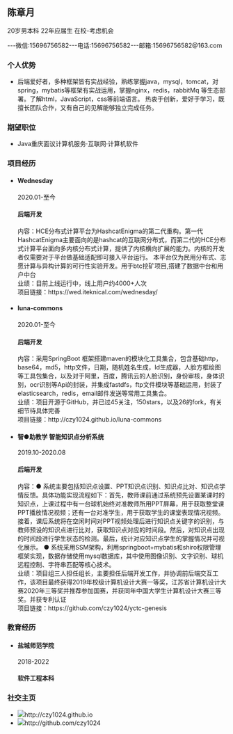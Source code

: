 <div class="resume-preview"><div class="resume-box"><div class="resume-item resume-userinfo"><div class="item-primary"><!----><div class="info-flex"><div class="info-flex-item"><h2 class="name">陈章月</h2><div class="info-labels"><p><span class="prev-line">20岁</span><span class="prev-line">男</span><span class="prev-line">本科</span><span class="prev-line"> 22年应届生 <!----></span><span class="prev-line">在校-考虑机会</span></p><p><span class="prev-line">---微信:15696756582</span><span class="prev-line">---电话:15696756582</span><span class="prev-line">---邮箱:15696756582@163.com</span></p></div></div><div class="info-flex-item header-upload"><div class="header-box"></div></div></div></div></div><div class="resume-item resume-summary"><div class="item-primary advantage-show"><h3 class="title"> 个人优势 <!----></h3><ul><li ka="user-resume-edit-advantage" class="disabled"><div class="primary-info"><div class="info-text advantage-text"><!---->后端爱好者，多种框架皆有实战经验，熟练掌握java，mysql，tomcat，对spring，mybatis等框架有实战运用，掌握nginx，redis，rabbitMq 等生态部署。了解html，JavaScript，css等前端语言。
热衷于创新，爱好于学习，既擅长团队合作，又有自己的见解能够独立完成任务。</div></div><!----></li></ul></div></div><div class="resume-item resume-purpose"><div class="item-primary"><h3 class="title"> 期望职位 <!----></h3><ul><li ka="" class="disabled"><div class="primary-info"><div class="ui-select-inner"><span class="prev-line"><span class="label-text">Java</span></span><span class="prev-line">重庆</span><span class="prev-line">面议</span><span class="prev-line">计算机服务·互联网·计算机软件</span></div></div><!----></li></ul></div></div><!----><div class="resume-item resume-project"><div class="item-primary"><h3 class="title"> 项目经历 <!----></h3><ul><li ka="user-resume-edit-project0" class="disabled"><div class="primary-info"><!----><div class="info-text"><h4 class="name">Wednesday</h4><span class="gray period">2020.01-至今</span></div><div class="info-text"><h4><span class="prev-line">后端开发</span></h4></div><div class="info-text"><span class="text-type">内容：</span>HCE分布式计算平台为HashcatEnigma的第二代重构。第一代HashcatEnigma主要面向的是hashcat的互联网分布式，而第二代的HCE分布式计算平台面向多内核分布式计算，提供了内核横向扩展的能力。内核的开发者仅需要对于平台做基础适配即可接入平台运行。
本平台仅为民用分布式、志愿计算与异构计算的可行性实验开发。用于btc挖矿项目,搭建了数据中台和用户中台</div><div class="info-text"><span class="text-type">业绩：</span>目前上线运行中，线上用户约4000+人次</div><div class="info-text"><span class="text-type">项目链接：</span>https://wed.iteknical.com/wednesday/</div></div><!----></li><li ka="user-resume-edit-project1" class="disabled"><div class="primary-info"><!----><div class="info-text"><h4 class="name">luna-commons</h4><span class="gray period">2020.01-至今</span></div><div class="info-text"><h4><span class="prev-line">后端开发</span></h4></div><div class="info-text"><span class="text-type">内容：</span>采用SpringBoot 框架搭建maven的模块化工具集合，包含基础http，base64，md5，http文件，日期，随机姓名生成，Id生成器，人脸方框绘图等工具包集合，以及对于阿里，百度，腾讯云的人脸识别，身份审核，身体识别，ocr识别等Api的封装，并集成fastdfs，ftp文件模块等基础运用，封装了elasticsearch，redis，email邮件发送等常用工具集合。</div><div class="info-text"><span class="text-type">业绩：</span>项目开源于GitHub，并已过45关注，150stars，以及26的fork，有关细节待具体完善</div><div class="info-text"><span class="text-type">项目链接：</span>http://czy1024.github.io/luna-commons</div></div><!----></li><li ka="user-resume-edit-project2" class="disabled"><div class="primary-info"><!----><div class="info-text"><h4 class="name">智●助教学 智能知识点分析系统</h4><span class="gray period">2019.10-2020.08</span></div><div class="info-text"><h4><span class="prev-line">后端开发</span></h4></div><div class="info-text"><span class="text-type">内容：</span>● 系统主要包括知识点设置、PPT知识点识别、知识点比对、知识点学情反馈。具体功能实现流程如下：首先，教师课前通过系统预先设置某课时的知识点，上课过程中有一台球机始终对准教师所用PPT屏幕，用于获取整堂课PPT播放情况视频；还有一台对准学生，用于获取学生的课堂表现情况视频。接着，课后系统将在空闲时间对PPT视频处理后进行知识点关键字的识别，与教师预设的知识点进行比对，获取知识点对应的时间段。然后，对知识点出现的时间段进行学生状态的检测。最后，统计对应知识点学生的掌握情况并可视化展示。
● 系统采用SSM架构，利用springboot+mybatis和shiro权限管理框架实现，数据存储使用mysql数据库，其中使用图像识别、文字识别、球机远程控制、字符串匹配等核心技术。</div><div class="info-text"><span class="text-type">业绩：</span>项目组三人担任组长，主要担任后端开发工作，并协调前后端交互工作，该项目最终获得2019年校级计算机设计大赛一等奖，江苏省计算机设计大赛2020年三等奖并推荐参加国赛，并获同年中国大学生计算机设计大赛三等奖。并获专利认证</div><div class="info-text"><span class="text-type">项目链接：</span>https://github.com/czy1024/yctc-genesis</div></div><!----></li></ul></div></div><div class="resume-item resume-education"><div class="item-primary"><h3 class="title"> 教育经历 <!----></h3><ul><li ka="user-resume-edit-eduexp0" class="disabled"><div class="primary-info"><!----><div class="info-text resume-flex"><h4 class="name">盐城师范学院</h4><div class="resume-tags resume-flex-body"></div><span class="gray period">2018-2022</span></div><div class="info-text"><h4><span class="prev-line">软件工程</span><span class="prev-line">本科<!----></span></h4></div><!----></div><!----></li></ul></div></div><!----><div class="resume-item resume-social"><div class="item-primary"><h3 class="title"> 社交主页 <!----></h3><ul><li ka="user-resume-edit-website0" class="disabled"><div class="primary-info"><img src="https://static.zhipin.com/zhipin-geek/v234/web/geek-vue/static/images/icon-sns-default.84b228a7.png" class="social-img"><span>http://czy1024.github.io</span></div><!----></li><li ka="user-resume-edit-website1" class="disabled"><div class="primary-info"><img src="https://static.zhipin.com/zhipin-geek/v234/web/geek-vue/static/images/icon-sns-githubb.c8863514.png" class="social-img"><span>http://github.com/czy1024</span></div><!----></li></ul></div></div><!----><!----><!----><!----></div><div class="frame-footer"></div></div>

